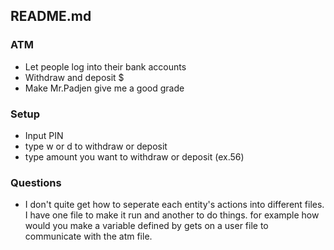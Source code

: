 README.md
----------
### ATM

 - Let people log into their bank accounts
 - Withdraw and deposit $
 - Make Mr.Padjen give me a good grade

### Setup
 - Input PIN
 - type w or d to withdraw or deposit
 - type amount you want to withdraw or deposit (ex.56)
### Questions
 - I don't quite get how to seperate each entity's actions into different files. I have one file to make it run and another to do things. for example how would you make a variable defined by gets on a user file to communicate with the atm file.
